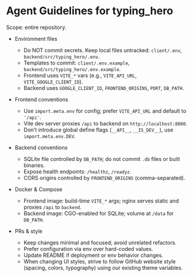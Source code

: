 # Agent Guidelines for typing_hero

Scope: entire repository.

- Environment files
  - Do NOT commit secrets. Keep local files untracked: `client/.env`, `backend/src/typing_hero/.env`.
  - Templates to commit: `client/.env.example`, `backend/src/typing_hero/.env.example`.
  - Frontend uses `VITE_*` vars (e.g., `VITE_API_URL`, `VITE_GOOGLE_CLIENT_ID`).
  - Backend uses `GOOGLE_CLIENT_ID`, `FRONTEND_ORIGINS`, `PORT`, `DB_PATH`.

- Frontend conventions
  - Use `import.meta.env` for config; prefer `VITE_API_URL` and default to `'/api'`.
  - Vite dev server proxies `/api` to backend on `http://localhost:8080`.
  - Don’t introduce global define flags (`__API__`, `__IS_DEV__`), use `import.meta.env.DEV`.

- Backend conventions
  - SQLite file controlled by `DB_PATH`; do not commit `.db` files or built binaries.
  - Expose health endpoints: `/healthz`, `/readyz`.
  - CORS origins controlled by `FRONTEND_ORIGINS` (comma-separated).

- Docker & Compose
  - Frontend image: build-time `VITE_*` args; nginx serves static and proxies `/api` to `backend`.
  - Backend image: CGO-enabled for SQLite; volume at `/data` for `DB_PATH`.

- PRs & style
  - Keep changes minimal and focused; avoid unrelated refactors.
  - Prefer configuration via env over hard-coded values.
  - Update README if deployment or env behavior changes.
  - When changing UI styles, strive to follow GitHub website style (spacing, colors, typography) using our existing theme variables.
